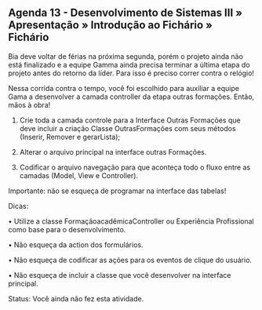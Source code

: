 Agenda 13 - Desenvolvimento de Sistemas III » Apresentação » Introdução ao Fichário » Fichário
---------------------------------------------------------------------------------------------


Bia deve voltar de férias na próxima segunda, porém o projeto ainda não está finalizado e a equipe Gamma ainda precisa terminar a última etapa do projeto antes do retorno da líder. Para isso é preciso correr contra o relógio!

Nessa corrida contra o tempo, você foi escolhido para auxiliar a equipe Gama a desenvolver a camada controller da etapa outras formações. Então, mãos à obra!

1. Crie toda a camada controle para a Interface Outras Formações que deve incluir a criação Classe OutrasFormações com seus métodos (Inserir, Remover e gerarLista);

2. Alterar o arquivo principal na interface outras Formações.

3. Codificar o arquivo navegação para que aconteça todo o fluxo entre as camadas (Model, View e Controller).

Importante: não se esqueça de programar na interface das tabelas!

Dicas:

• Utilize a classe FormaçãoacadêmicaController ou Experiência Profissional como base para o desenvolvimento.

•   Não esqueça da action dos formulários.

•   Não esqueça de codificar as ações para os eventos de clique do usuário.

•  Não esqueça de incluir a classe que você desenvolver na interface principal.

Status: Você ainda não fez esta atividade.